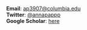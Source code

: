 __Email__: [ap3907@columbia.edu](ap3907@columbia.edu)\
__Twitter__: [@annapappp](https://twitter.com/annapappp)\
__Google Scholar__: [here](https://scholar.google.com/citations?user=HEDbDtoAAAAJ&hl=en)